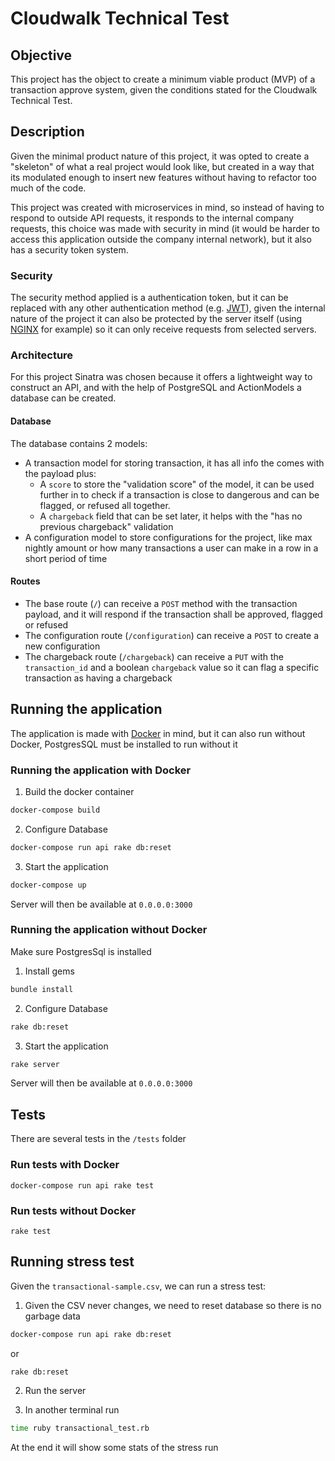 # Cloudwalk Technical Test

## Objective

This project has the object to create a minimum viable product (MVP) of a transaction approve system, given the conditions stated for the Cloudwalk Technical Test. 

## Description

Given the minimal product nature of this project, it was opted to create a "skeleton" of what a real project would look like, but created in a way that its modulated enough to insert new features without having to refactor too much of the code.

This project was created with microservices in mind, so instead of having to respond to outside API requests, it responds to the internal company requests, this choice was made with security in mind (it would be harder to access this application outside the company internal network), but it also has a security token system.

### Security

The security method applied is a authentication token, but it can be replaced with any other authentication method (e.g. [JWT](https://jwt.io/)), given the internal nature of the project it can also be protected by the server itself (using [NGINX](https://www.nginx.com/) for example) so it can only receive requests from selected servers.

### Architecture

For this project Sinatra was chosen because it offers a lightweight way to construct an API, and with the help of PostgreSQL and ActionModels a database can be created.

#### Database

The database contains 2 models:

- A transaction model for storing transaction, it has all info the comes with the payload plus:
  - A `score` to store the "validation score" of the model, it can be used further in to check if a transaction is close to dangerous and can be flagged, or refused all together.
  - A `chargeback` field that can be set later, it helps with the "has no previous chargeback" validation
- A configuration model to store configurations for the project, like max nightly amount or how many transactions a user can make in a row in a short period of time

#### Routes

- The base route (`/`) can receive a `POST` method with the transaction payload, and it will respond if the transaction shall be approved, flagged or refused
- The configuration route (`/configuration`) can receive a `POST` to create a new configuration
- The chargeback route (`/chargeback`) can receive a `PUT` with the `transaction_id` and a boolean `chargeback` value so it can flag a specific transaction as having a chargeback

## Running the application

The application is made with [Docker](https://www.docker.com/) in mind, but it can also run without Docker, PostgresSQL must be installed to run without it

### Running the application with Docker

1. Build the docker container

```bash
docker-compose build
```

2. Configure Database

```bash
docker-compose run api rake db:reset
```

3. Start the application

```bash
docker-compose up 
```

Server will then be available at `0.0.0.0:3000`

### Running the application without Docker

Make sure PostgresSql is installed

1. Install gems

```bash
bundle install
```

2. Configure Database

```bash
rake db:reset
```

3. Start the application

```bash
rake server
```

Server will then be available at `0.0.0.0:3000`

## Tests

There are several tests in the `/tests` folder

### Run tests with Docker

```
docker-compose run api rake test
```

### Run tests without Docker

```
rake test
```

## Running stress test

Given the `transactional-sample.csv`, we can run a stress test:

1. Given the CSV never changes, we need to reset database so there is no garbage data


```bash
docker-compose run api rake db:reset
```

or

```bash
rake db:reset
```

2. Run the server

3. In another terminal run

```bash
time ruby transactional_test.rb
```

At the end it will show some stats of the stress run
